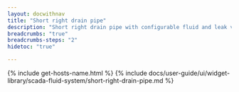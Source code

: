 ```yaml
---
layout: docwithnav
title: "Short right drain pipe"
description: "Short right drain pipe with configurable fluid and leak visualizations."
breadcrumbs: "true"
breadcrumbs-steps: "2"
hidetoc: "true"

---
```

{% include get-hosts-name.html %}
{% include docs/user-guide/ui/widget-library/scada-fluid-system/short-right-drain-pipe.md %}

